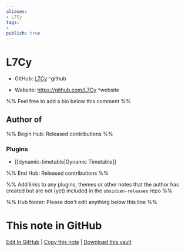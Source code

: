 ```yaml
---
aliases:
- L7Cy
tags:
- 
publish: true
---
```


# L7Cy

- GitHub: [L7Cy](https://github.com/L7Cy/) ^github
<!-- - Discord: `@` ^discord-->
- Website: <https://github.com/L7Cy> ^website
<!-- - [[Publish sites|Publish site]]: <https://> ^publish-->

%% Feel free to add a bio below this comment %%


## Author of

%% Begin Hub: Released contributions %%
### Plugins
- [[dynamic-timetable|Dynamic Timetable]]

%% End Hub: Released contributions %%

%% Add links to any plugins, themes or other notes that the author has created but are not (yet) included in the `obsidian-releases` repo %%

<!--
### Unlisted plugins
-->

<!--
### Others
-->

<!--
## Sponsor this author
-->

<!-- - [[GitHub sponsors]]: [Sponsor @L7Cy on GitHub Sponsors](https://github.com/sponsors/L7Cy) ^github-sponsor-->
<!-- - [[Buy me a coffee]]: <https://> ^buy-me-a-coffee-->
<!-- - [[PayPal]]: <https://> ^paypal-->
<!-- - [[Patreon]]: <https://> ^patreon-->

<!--
## Follow this author
-->

<!-- - [[YouTube Channels|On YouTube]]: <https://> ^youtube-->
<!-- - Twitter: <https://> ^twitter-->
<!-- - ... -->

%% Hub footer: Please don't edit anything below this line %%

# This note in GitHub

<span class="git-footer">[Edit In GitHub](https://github.dev/obsidian-community/obsidian-hub/blob/main/01%20-%20Community/People/L7Cy.md "git-hub-edit-note") | [Copy this note](https://raw.githubusercontent.com/obsidian-community/obsidian-hub/main/01%20-%20Community/People/L7Cy.md "git-hub-copy-note") | [Download this vault](https://github.com/obsidian-community/obsidian-hub/archive/refs/heads/main.zip "git-hub-download-vault") </span>

